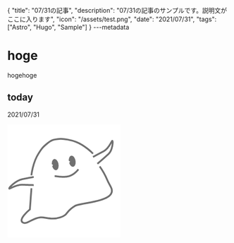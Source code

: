 {
  "title": "07/31の記事",
  "description": "07/31の記事のサンプルです。説明文がここに入ります",
  "icon": "/assets/test.png",
  "date": "2021/07/31",
  "tags": ["Astro", "Hugo", "Sample"]
}
---metadata

# hoge
hogehoge

## today
2021/07/31

![img](/assets/test.png)